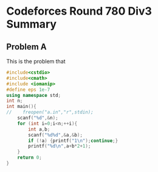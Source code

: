 # Codeforces Round 780 Div3 Summary

## Problem A
This is the problem that

```cpp
#include<cstdio>
#include<cmath>
#include <iomanip>
#define eps 1e-7
using namespace std;
int n;
int main(){
//    freopen("a.in","r",stdin);
    scanf("%d",&n);
    for (int i=0;i<n;++i){
        int a,b;
        scanf("%d%d",&a,&b);
        if (!a) {printf("1\n");continue;}
        printf("%d\n",a+b*2+1);
    }
    return 0;
}
```
